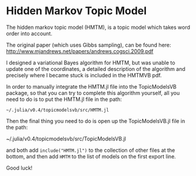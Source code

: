 # Hidden Markov Topic Model

The hidden markov topic model (HMTM), is a topic model which takes word order into account.

The original paper (which uses Gibbs sampling), can be found here: http://www.mjandrews.net/papers/andrews.cogsci.2009.pdf

I designed a variational Bayes algorithm for HMTM, but was unable to update one of the coordinates, a detailed description of the algorithm and precisely where I became stuck is included in the HMTMVB pdf.

In order to manually integrate the HMTM.jl file into the TopicModelsVB package, so that you can try to complete this algorithm yourself, all you need to do is to put the HMTM.jl file in the path:

```~/.julia/v0.4/topicmodelsvb/src/HMTM.jl```

Then the final thing you need to do is open up the TopicModelsVB.jl file in the path:

~/.julia/v0.4/topicmodelsvb/src/TopicModelsVB.jl

and both add ```include("HMTM.jl")``` to the collection of other files at the bottom, and then add ```HMTM``` to the list of models on the first export line.

Good luck!
